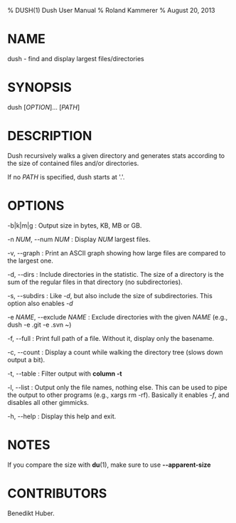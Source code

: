 % DUSH(1) Dush User Manual
% Roland Kammerer
% August 20, 2013

# NAME

dush - find and display largest files/directories

# SYNOPSIS

dush [*OPTION*]... [*PATH*]

# DESCRIPTION

Dush recursively walks a given directory and generates stats according to the
size of contained files and/or directories.

If no *PATH* is specified, dush starts at '.'.

# OPTIONS

-b|k|m|g 
:   Output size in bytes, KB, MB or GB.

-n *NUM*, \--num *NUM*
:   Display *NUM* largest files.

-v, \--graph 
:   Print an ASCII graph showing how large files are compared to the largest one.

-d, \--dirs 
:   Include directories in the statistic. The size of a directory is the sum of
    the regular files in that directory (no subdirectories).

-s, \--subdirs 
:   Like *-d*, but also include the size of subdirectories. This option also enables *-d*

-e *NAME*, \--exclude *NAME*
:   Exclude directories with the given *NAME* (e.g., dush -e .git -e .svn ~)

-f, \--full
:   Print full path of a file. Without it, display only the basename.

-c, \--count
:   Display a count while walking the directory tree (slows down output a bit).

-t, \--table
:   Filter output with **column -t**

-l, \--list
:   Output only the file names, nothing else. This can be used to pipe the output
    to other programs (e.g., xargs rm -rf). Basically it enables *-f*, and disables
    all other gimmicks.

-h, \--help
:   Display this help and exit.

# NOTES

If you compare the size with **du**(1), make sure to use **--apparent-size**

# CONTRIBUTORS
Benedikt Huber.

